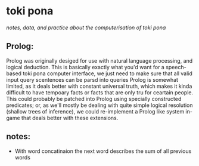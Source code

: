 # toki pona

_notes, data, and practice about the computerisation of toki pona_

## Prolog:
Prolog was originally desiged for use with natural language processing, and logical deduction. 
This is basically exactly what you'd want for a speech-based toki pona computer interface, we just need to make sure that all valid input query scentences can be parsd into queries
Prolog is somewhat limited, as it deals better with constant universal truth, which makes it kinda difficult to have tempoary facts or facts that are only tru for ceartain people.
This could probably be patched into Prolog using specially constructed predicates; or, as we'll mostly be dealing with quite simple logical resolution (shallow trees of inference), we could re-implement a Prolog like system in-game that deals better with these extensions.

## notes:
+ With word concatinaion the next word describes the sum of all previous words

